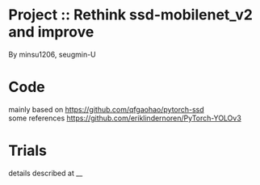# Project :: Rethink ssd-mobilenet_v2 and improve
By minsu1206, seugmin-U


# Code
mainly based on https://github.com/qfgaohao/pytorch-ssd
<br> some references
  https://github.com/eriklindernoren/PyTorch-YOLOv3
  
# Trials
details described at __

